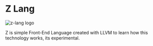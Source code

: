 # Z Lang
![z-lang logo](https://drive.google.com/uc?export=view&id=1CkWD3_TvrfokfYr4uRd4WhZrL6gbJAho)

Z is simple Front-End Language created with LLVM to learn how this technology works, its experimental.
